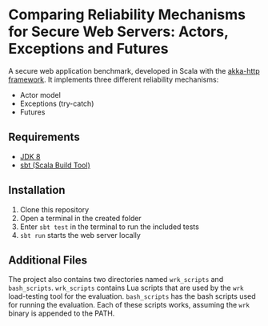 # Comparing Reliability Mechanisms for Secure Web Servers: Actors, Exceptions and Futures

A secure web application benchmark, developed in Scala with the [akka-http framework](https://github.com/akka/akka-http). It implements three different reliability mechanisms:

* Actor model
* Exceptions (try-catch)
* Futures

## Requirements

* [JDK 8](https://www.oracle.com/technetwork/java/javase/downloads/jdk8-downloads-2133151.html)
* [sbt (Scala Build Tool)](https://www.scala-sbt.org/)

## Installation

1. Clone this repository
1. Open a terminal in the created folder
1. Enter `sbt test` in the terminal to run the included tests
1. `sbt run` starts the web server locally

## Additional Files

The project also contains two directories named `wrk_scripts` and `bash_scripts`. `wrk_scripts` contains Lua scripts that are used by the `wrk` load-testing tool for the evaluation. `bash_scripts` has the bash scripts used for running the evaluation. Each of these scripts works, assuming the `wrk` binary is appended to the PATH.
